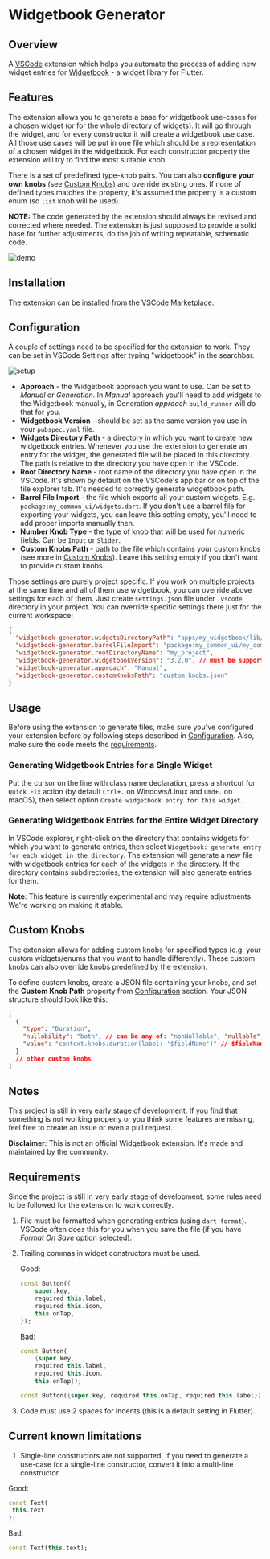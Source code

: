 # Widgetbook Generator

## Overview

A [VSCode](https://code.visualstudio.com/) extension which helps you automate the process of adding new widget entries for [Widgetbook](https://www.widgetbook.io/) - a widget library for Flutter.

## Features

The extension allows you to generate a base for widgetbook use-cases for a chosen widget (or for the whole directory of widgets). It will go through the widget, and for every constructor it will create a widgetbook use case. All those use cases will be put in one file which should be a representation of a chosen widget in the widgetbook. For each constructor property the extension will try to find the most suitable knob.

There is a set of predefined type-knob pairs. You can also **configure your own knobs** (see [Custom Knobs](#custom-knobs)) and override existing ones. If none of defined types matches the property, it's assumed the property is a custom enum (so `list` knob will be used).

**NOTE:** The code generated by the extension should always be revised and corrected where needed. The extension is just supposed to provide a solid base for further adjustments, do the job of writing repeatable, schematic code.

![demo](https://raw.githubusercontent.com/leancodepl/widgetbook-entries-generator/main/demo_assets/generate_widgetbook_entry_preview.gif)

## Installation

The extension can be installed from the [VSCode Marketplace](https://marketplace.visualstudio.com/items?itemName=LeanCode.widgetbook-generator).

## Configuration

A couple of settings need to be specified for the extension to work. They can be set in VSCode Settings after typing "widgetbook" in the searchbar.

![setup](https://raw.githubusercontent.com/leancodepl/widgetbook-entries-generator/main/demo_assets/setup_preview.png)

- **Approach** - the Widgetbook approach you want to use. Can be set to _Manual_ or _Generation_. In _Manual_ approach you'll need to add widgets to the Widgetbook manually, in Generation _approach_ `build_runner` will do that for you.
- **Widgetbook Version** - should be set as the same version you use in your `pubspec.yaml` file.
- **Widgets Directory Path** - a directory in which you want to create new widgetbook entries. Whenever you use the extension to generate an entry for the widget, the generated file will be placed in this directory. The path is relative to the directory you have open in the VSCode.
- **Root Directory Name** - root name of the directory you have open in the VSCode. It's shown by default on the VSCode's app bar or on top of the file explorer tab. It's needed to correctly generate widgetbook path.
- **Barrel File Import** - the file which exports all your custom widgets. E.g. `package:my_common_ui/widgets.dart`. If you don't use a barrel file for exporting your widgets, you can leave this setting empty, you'll need to add proper imports manually then.
- **Number Knob Type** - the type of knob that will be used for numeric fields. Can be `Input` or `Slider`.
- **Custom Knobs Path** - path to the file which contains your custom knobs (see more in [Custom Knobs](#custom-knobs)). Leave this setting empty if you don't want to provide custom knobs.

Those settings are purely project specific. If you work on multiple projects at the same time and all of them use widgetbook, you can override above settings for each of them. Just create `settings.json` file under `.vscode` directory in your project. You can override specific settings there just for the current workspace:

```json
{
  "widgetbook-generator.widgetsDirectoryPath": "apps/my_widgetbook/lib/widgets",
  "widgetbook-generator.barrelFileImport": "package:my_common_ui/my_common_ui.dart",
  "widgetbook-generator.rootDirectoryName": "my_project",
  "widgetbook-generator.widgetbookVersion": "3.2.0", // must be supported by the extension
  "widgetbook-generator.approach": "Manual",
  "widgetbook-generator.customKnobsPath": "custom_knobs.json"
}
```

## Usage

Before using the extension to generate files, make sure you've configured your extension before by following steps described in [Configuration](#configuration). Also, make sure the code meets the [requirements](#requirements).

### Generating Widgetbook Entries for a Single Widget

Put the cursor on the line with class name declaration, press a shortcut for `Quick Fix` action (by default `Ctrl+.` on Windows/Linux and `Cmd+.` on macOS), then select option `Create widgetbook entry for this widget`.

### Generating Widgetbook Entries for the Entire Widget Directory

In VSCode explorer, right-click on the directory that contains widgets for which you want to generate entries, then select `Widgetbook: generate entry for each widget in the directory`. The extension will generate a new file with widgetbook entries for each of the widgets in the directory. If the directory contains subdirectories, the extension will also generate entries for them.

**Note**: This feature is currently experimental and may require adjustments. We're working on making it stable.

## Custom Knobs

The extension allows for adding custom knobs for specified types (e.g. your custom widgets/enums that you want to handle differently). These custom knobs can also override knobs predefined by the extension.

To define custom knobs, create a JSON file containing your knobs, and set the **Custom Knob Path** property from [Configuration](#configuration) section. Your JSON structure should look like this:

```json
[
  {
    "type": "Duration",
    "nullability": "both", // can be any of: "nonNullable", "nullable", "both"
    "value": "context.knobs.duration(label: '$fieldName')" // $fieldName will be replaced by the actual name of the field when generating the use-case
  }
  // other custom knobs
]
```

## Notes

This project is still in very early stage of development. If you find that something is not working properly or you think some features are missing, feel free to create an issue or even a pull request.

**Disclaimer**: This is not an official Widgetbook extension. It's made and maintained by the community.

## Requirements

Since the project is still in very early stage of development, some rules need to be followed for the extension to work correctly.

1. File must be formatted when generating entries (using `dart format`). VSCode often does this for you when you save the file (if you have _Format On Save_ option selected).

2. Trailing commas in widget constructors must be used.

   Good:

   ```dart
   const Button({
       super.key,
       required this.label,
       required this.icon,
       this.onTap,
   });
   ```

   Bad:

   ```dart
   const Button(
       {super.key,
       required this.label,
       required this.icon,
       this.onTap});
   ```

   ```dart
   const Button({super.key, required this.onTap, required this.label});
   ```

3. Code must use 2 spaces for indents (this is a default setting in Flutter).

## Current known limitations

1. Single-line constructors are not supported. If you need to generate a use-case for a single-line constructor, convert it into a multi-line constructor.

Good:

```dart
const Text(
 this.text
);
```

Bad:

```dart
const Text(this.text);
```

